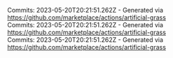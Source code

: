 Commits: 2023-05-20T20:21:51.262Z - Generated via https://github.com/marketplace/actions/artificial-grass
<br>
Commits: 2023-05-20T20:21:51.262Z - Generated via https://github.com/marketplace/actions/artificial-grass
<br>
Commits: 2023-05-20T20:21:51.262Z - Generated via https://github.com/marketplace/actions/artificial-grass
<br>
